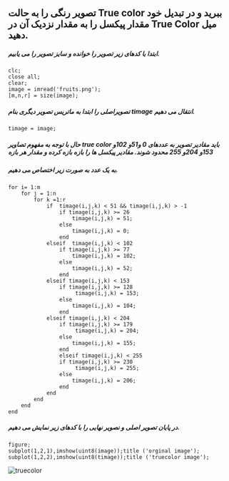 ## تصویر رنگی را به حالت True color ببرید و در تبدیل خود مقدار پیکسل را به مقدار نزدیک آن در True Color میل دهید.
##### ابتدا با کدهای زیر تصویر را خوانده و سایز تصویر را می یابیم.
```
clc;
close all;
clear;
image = imread('fruits.png');
[m,n,r] = size(image);
```
##### تصویراصلی را ابتدا به ماتریس تصویر دیگری بنام timage انتقال می دهیم.
```
timage = image;
```

##### حال با توجه به مفهوم تصاویر true color باید مقادیر تصویر به عددهای 0 و51و 102و 153و 204و 255 محدود شوند. مقادیر پیکسل ها را بازه بازه کرده و مقدار هر بازه
##### به یک عدد به صورت زیر اختصاص می دهیم.
```
for i= 1:m
    for j = 1:n
        for k =1:r
            if  timage(i,j,k) < 51 && timage(i,j,k) > -1
                if timage(i,j,k) >= 26
                    timage(i,j,k) = 51;
                else
                    timage(i,j,k) = 0;
                end
            elseif  timage(i,j,k) < 102 
                if timage(i,j,k) >= 77
                    timage(i,j,k) = 102;
                else
                    timage(i,j,k) = 52;
                end
            elseif timage(i,j,k) < 153
                if timage(i,j,k) >= 128
                     timage(i,j,k) = 153;
                else 
                    timage(i,j,k) = 104; 
                end
            elseif timage(i,j,k) < 204
                if timage(i,j,k) >= 179
                     timage(i,j,k) = 204;
                else 
                    timage(i,j,k) = 155; 
                end
                elseif timage(i,j,k) < 255
                if timage(i,j,k) >= 230
                     timage(i,j,k) = 255;
                else 
                    timage(i,j,k) = 206; 
                end
            end
        end
    end
end
```
##### در پایان تصویر اصلی و نصویر نهایی را با کدهای زیر نمایش می دهیم.
```
figure;
subplot(1,2,1),imshow(uint8(image));title ('orginal image');
subplot(1,2,2),imshow(uint8(timage));title ('truecolor image');
```
![truecolor]([https://user-images.githubusercontent.com/94124607/167182697-40a10bef-ac09-4760-a2ab-acd9c26bc35b.png](https://github.com/semnan-university-ai/image-processing-class-002/blob/main/exercises/zeinabfamili/16/fig%2016.jpg))
```
